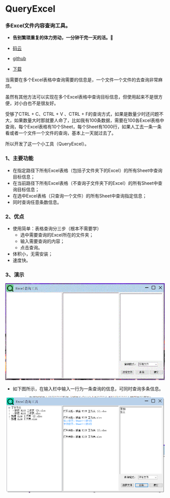 # QueryExcel

### 多Excel文件内容查询工具。

* **告别繁琐重复的体力劳动，一分钟干完一天的活。**:hear_no_evil:

* [码云](https://gitee.com/mahuifa/QueryExcel.git)

* [github](https://github.com/mahuifa/QueryExcel.git)
* [下载](https://github.com/mahuifa/QueryExcel/releases/tag/V1.0)

当需要在多个Excel表格中查询需要的信息是，一个文件一个文件的去查询非常麻烦。

虽然有其他方法可以实现在多个Excel表格中查询目标信息，但使用起来不是很方便，对小白也不是很友好。

受够了CTRL + C、CTRL + V 、CTRL + F的查询方式，如果是数量少时还问题不大，如果数量大时那就要人命了，比如我有100条数据，需要在100各Excel表格中查询，每个Excel表格有10个Sheet，每个Sheet有1000行，如果人工去一条一条看或者一个文件一个文件的查询，基本上一天就过去了。

所以开发了这一个小工具（QueryExcel）。



### 1、主要功能

* 在指定路径下所有Excel表格（包括子文件夹下的Excel）的所有Sheet中查询目标信息；
* 在当前路径下所有Excel表格（不查询子文件夹下的Excel）的所有Sheet中查询目标信息；
* 在选中Excel表格（只查询一个文件）的所有Sheet中查询指定信息；
* 同时查询任意条数信息。



### 2、优点

* 使用简单：表格查询分三步（根本不需要学）
  * 选中需要查询的Excel所在的文件夹；
  * 输入需要查询的内容；
  * 点击查询。
* 体积小，无需安装；
* 速度快。



### 3、演示

![QueryExcel](README.assets/QueryExcel.gif)



* 如下图所示，在输入栏中输入一行为一条查询的信息，可同时查询多条信息。

![image-20210224233637502](README.assets/image-20210224233637502.png)

